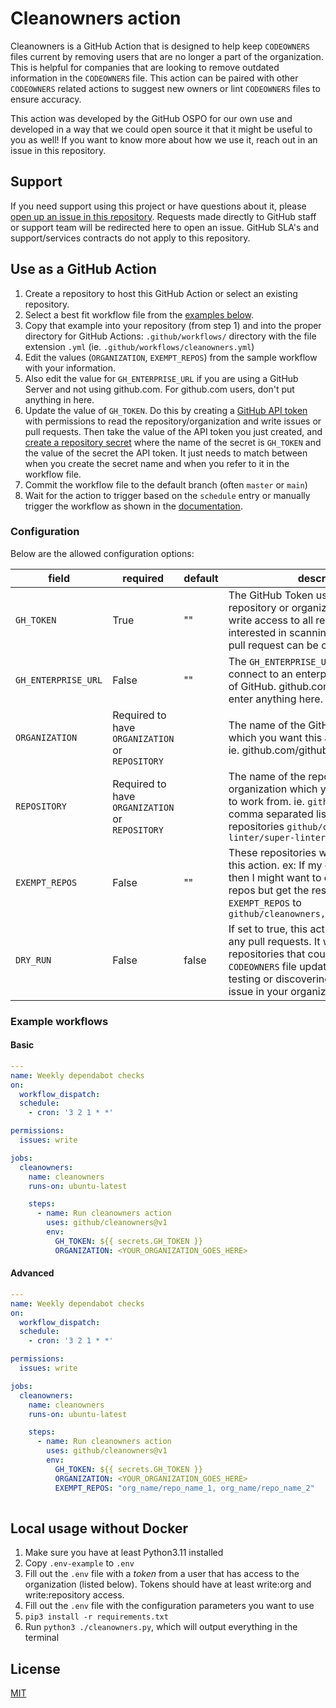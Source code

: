 # Cleanowners action

Cleanowners is a GitHub Action that is designed to help keep `CODEOWNERS` files current by removing users that are no longer a part of the organization. This is helpful for companies that are looking to remove outdated information in the `CODEOWNERS` file. This action can be paired with other `CODEOWNERS` related actions to suggest new owners or lint `CODEOWNERS` files to ensure accuracy.

This action was developed by the GitHub OSPO for our own use and developed in a way that we could open source it that it might be useful to you as well! If you want to know more about how we use it, reach out in an issue in this repository.

## Support

If you need support using this project or have questions about it, please [open up an issue in this repository](https://github.com/github/cleanowners/issues). Requests made directly to GitHub staff or support team will be redirected here to open an issue. GitHub SLA's and support/services contracts do not apply to this repository.

## Use as a GitHub Action

1. Create a repository to host this GitHub Action or select an existing repository.
1. Select a best fit workflow file from the [examples below](#example-workflows).
1. Copy that example into your repository (from step 1) and into the proper directory for GitHub Actions: `.github/workflows/` directory with the file extension `.yml` (ie. `.github/workflows/cleanowners.yml`)
1. Edit the values (`ORGANIZATION`, `EXEMPT_REPOS`) from the sample workflow with your information. 
1. Also edit the value for `GH_ENTERPRISE_URL` if you are using a GitHub Server and not using github.com. For github.com users, don't put anything in here.
1. Update the value of `GH_TOKEN`. Do this by creating a [GitHub API token](https://docs.github.com/en/authentication/keeping-your-account-and-data-secure/managing-your-personal-access-tokens#creating-a-personal-access-token-classic) with permissions to read the repository/organization and write issues or pull requests. Then take the value of the API token you just created, and [create a repository secret](https://docs.github.com/en/actions/security-guides/encrypted-secrets) where the name of the secret is `GH_TOKEN` and the value of the secret the API token. It just needs to match between when you create the secret name and when you refer to it in the workflow file.
1. Commit the workflow file to the default branch (often `master` or `main`)
1. Wait for the action to trigger based on the `schedule` entry or manually trigger the workflow as shown in the [documentation](https://docs.github.com/en/actions/using-workflows/manually-running-a-workflow).

### Configuration

Below are the allowed configuration options:

| field                 | required | default | description |
|-----------------------|----------|---------|-------------|
| `GH_TOKEN`            | True     |   ""    | The GitHub Token used to scan the repository or organization. Must have write access to all repository you are interested in scanning so that an issue or pull request can be created. |
| `GH_ENTERPRISE_URL`   | False    |   ""    | The `GH_ENTERPRISE_URL` is used to connect to an enterprise server instance of GitHub. github.com users should not enter anything here. |
| `ORGANIZATION`        | Required to have `ORGANIZATION` or `REPOSITORY` |         | The name of the GitHub organization which you want this action to work from. ie. github.com/github would be `github` |
| `REPOSITORY`          | Required to have `ORGANIZATION` or `REPOSITORY` |         | The name of the repository and organization which you want this action to work from. ie. `github/cleanowners` or a comma separated list of multiple repositories `github/cleanowners,super-linter/super-linter` |
| `EXEMPT_REPOS`        | False    |   ""    | These repositories will be exempt from this action. ex: If my org is set to `github` then I might want to exempt a few of the repos but get the rest by setting `EXEMPT_REPOS` to `github/cleanowners,github/contributors` |
| `DRY_RUN`             | False    | false   | If set to true, this action will not create any pull requests. It will only log the repositories that could have the `CODEOWNERS` file updated. This is useful for testing or discovering the scope of this issue in your organization. |

### Example workflows

#### Basic

```yaml
---
name: Weekly dependabot checks
on:
  workflow_dispatch:
  schedule:
    - cron: '3 2 1 * *'

permissions:
  issues: write

jobs:
  cleanowners:
    name: cleanowners
    runs-on: ubuntu-latest

    steps:
      - name: Run cleanowners action
        uses: github/cleanowners@v1
        env:
          GH_TOKEN: ${{ secrets.GH_TOKEN }}
          ORGANIZATION: <YOUR_ORGANIZATION_GOES_HERE>
```

#### Advanced

```yaml
---
name: Weekly dependabot checks
on:
  workflow_dispatch:
  schedule:
    - cron: '3 2 1 * *'

permissions:
  issues: write

jobs:
  cleanowners:
    name: cleanowners
    runs-on: ubuntu-latest

    steps:
      - name: Run cleanowners action
        uses: github/cleanowners@v1
        env:
          GH_TOKEN: ${{ secrets.GH_TOKEN }}
          ORGANIZATION: <YOUR_ORGANIZATION_GOES_HERE>
          EXEMPT_REPOS: "org_name/repo_name_1, org_name/repo_name_2"
          
```

## Local usage without Docker

1. Make sure you have at least Python3.11 installed
1. Copy `.env-example` to `.env`
1. Fill out the `.env` file with a _token_ from a user that has access to the organization (listed below). Tokens should have at least write:org and write:repository access.
1. Fill out the `.env` file with the configuration parameters you want to use
1. `pip3 install -r requirements.txt`
1. Run `python3 ./cleanowners.py`, which will output everything in the terminal

## License

[MIT](LICENSE)
